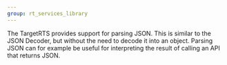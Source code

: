 ```yaml
---
group: rt_services_library
---
```

The TargetRTS provides support for parsing JSON. This is similar to the JSON Decoder, but without the need to decode it into an object. Parsing JSON can for example be useful for interpreting the result of calling an API that returns JSON.
